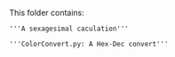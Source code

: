 This folder contains:

    '''A sexagesimal caculation'''
    
    '''ColorConvert.py: A Hex-Dec convert'''
